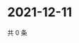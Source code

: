 # 2021-12-11

共 0 条

<!-- BEGIN WEIBO -->
<!-- 最后更新时间 Sat Dec 11 2021 10:36:24 GMT+0800 (China Standard Time) -->

<!-- END WEIBO -->
